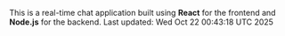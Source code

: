 This is a real-time chat application built using **React** for the frontend and **Node.js** for the backend.
Last updated: Wed Oct 22 00:43:18 UTC 2025
